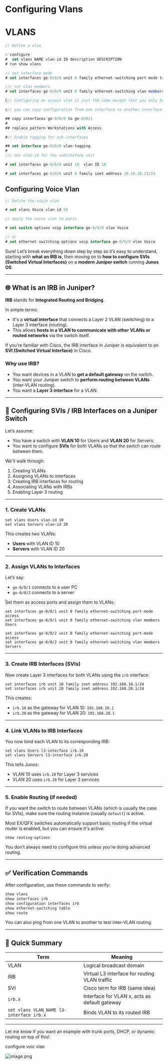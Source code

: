 # Configuring Vlans
# VLANS

```jsx
// Define a vlan

> configure
#  set vlans NAME vlan-id ID description DESCRIPTION
# run show vlans

// set interface mode
# set interfaces ge-0/0/0 unit 0 family ethernet-switching port-mode trunk

/// set vlan members
# set interfaces ge-0/0/0 unit 0 family ethernet-switching vlan members (vlan_name | [vlan list]

C// Configuring an access vlan is just the same except that you only have one interfaces

c// you can copy configuration from one interface to another interface

## copy interfaces ge-0/0/0 to ge-0/0/1
#
## replace pattern Workstations with Access

#// Enable tagging for sub-interfaces

## set interface ge-0/0/0 vlan-tagging
#
/// Set vlan-id for the subinteface unit

# set interfaces ge-0/0/0 unit 10  vlan ID 10

# set interfaces ge-0/0/0 unit 0 family inet address 10.10.10.23/24
```

## Configuring Voice Vlan

```jsx
// Define the voice vlan

# set vlans Voice vlan-id 50

// apply the voice vlan to ports

# set switch-options voip interface ge-0/0/0 vlan Voice

// or
# set ethernet-switching-options voip interface ge-0/0/0 vlan Voice

```

Sure! Let’s break everything down step by step so it’s easy to understand, starting with **what an IRB is**, then moving on to **how to configure SVIs (Switched Virtual Interfaces)** on a **modern Juniper switch** running **Junos OS**.

---

## 🌐 What is an IRB in Juniper?

**IRB** stands for **Integrated Routing and Bridging**.

In simple terms:

- It's a **virtual interface** that connects a Layer 2 VLAN (switching) to a Layer 3 interface (routing).
- This allows **hosts in a VLAN to communicate with other VLANs or routed networks** via the switch itself.

If you’re familiar with Cisco, the IRB interface in Juniper is equivalent to an **SVI (Switched Virtual Interface)** in Cisco.

### Why use IRB?

- You want devices in a VLAN to **get a default gateway** on the switch.
- You want your Juniper switch to **perform routing between VLANs** (inter-VLAN routing).
- You want a **Layer 3 interface** for a VLAN.

---

## 🔧 Configuring SVIs / IRB Interfaces on a Juniper Switch

Let’s assume:

- You have a switch with **VLAN 10** for Users and **VLAN 20** for Servers.
- You want to configure **SVIs** for both VLANs so that the switch can route between them.

We'll walk through:

1. Creating VLANs
2. Assigning VLANs to interfaces
3. Creating IRB interfaces for routing
4. Associating VLANs with IRBs
5. Enabling Layer 3 routing

---

### 1. **Create VLANs**

```
set vlans Users vlan-id 10
set vlans Servers vlan-id 20

```

This creates two VLANs:

- **Users** with VLAN ID 10
- **Servers** with VLAN ID 20

---

### 2. **Assign VLANs to Interfaces**

Let’s say:

- `ge-0/0/1` connects to a user PC
- `ge-0/0/2` connects to a server

Set them as access ports and assign them to VLANs:

```
set interfaces ge-0/0/1 unit 0 family ethernet-switching port-mode access
set interfaces ge-0/0/1 unit 0 family ethernet-switching vlan members Users

set interfaces ge-0/0/2 unit 0 family ethernet-switching port-mode access
set interfaces ge-0/0/2 unit 0 family ethernet-switching vlan members Servers

```

---

### 3. **Create IRB Interfaces (SVIs)**

Now create Layer 3 interfaces for both VLANs using the `irb` interface:

```
set interfaces irb unit 10 family inet address 192.168.10.1/24
set interfaces irb unit 20 family inet address 192.168.20.1/24

```

This creates:

- `irb.10` as the gateway for VLAN 10: `192.168.10.1`
- `irb.20` as the gateway for VLAN 20: `192.168.20.1`

---

### 4. **Link VLANs to IRB Interfaces**

You now bind each VLAN to its corresponding IRB:

```
set vlans Users l3-interface irb.10
set vlans Servers l3-interface irb.20

```

This tells Junos:

- VLAN 10 uses `irb.10` for Layer 3 services
- VLAN 20 uses `irb.20` for Layer 3 services

---

### 5. **Enable Routing (if needed)**

If you want the switch to route between VLANs (which is usually the case for SVIs), make sure the routing instance (usually `default`) is active.

Most EX/QFX switches automatically support basic routing if the virtual router is enabled, but you can ensure it's active:

```
show routing-options

```

You don’t always need to configure this unless you're doing advanced routing.

---

## ✅ Verification Commands

After configuration, use these commands to verify:

```bash
show vlans
show interfaces irb
show configuration interfaces irb
show ethernet-switching table
show route

```

You can also ping from one VLAN to another to test inter-VLAN routing.

---

## 🧠 Quick Summary

| Term | Meaning |
| --- | --- |
| VLAN | Logical broadcast domain |
| IRB | Virtual L3 interface for routing VLAN traffic |
| SVI | Cisco term for IRB (same idea) |
| `irb.x` | Interface for VLAN x, acts as default gateway |
| `set vlans VLAN_NAME l3-interface irb.x` | Binds VLAN to its routed IRB |

---

Let me know if you want an example with trunk ports, DHCP, or dynamic routing on top of this!

configure voic vlan

![image.png](attachment:38c4f78a-8e46-4ce8-8a8c-e864c5acb052:image.png)